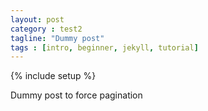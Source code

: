 ```yaml
---
layout: post
category : test2
tagline: "Dummy post"
tags : [intro, beginner, jekyll, tutorial]
---
```

{% include setup %}

Dummy post to force pagination

